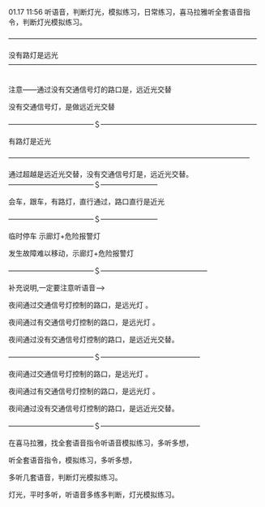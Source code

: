 01.17 11:56
听语音，判断灯光，模拟练习，日常练习，喜马拉雅听全套语音指令，判断灯光模拟练习。

———————————————————————————————————  

没有路灯是远光   
———————————————————————————————————       


注意——通过没有交通信号灯的路口是，远近光交替


没有交通信号灯，是做远近光交替

————————————＄——————————————————————

有路灯是近光


——————————————————————————————————

通过超越是远近光交替，没有交通信号灯是，远近光交替。
————————————＄————————

会车，跟车，有路灯，直行通过，路口直行是近光

————————————＄————————

临时停车 示廊灯+危险报警灯

发生故障难以移动，示廊灯+危险报警灯

————————————＄———————————————


补充说明,一定要注意听语音——>


夜间通过交通信号灯控制的路口，是远光灯 。

夜间通过有交通信号灯控制的路口，是远光灯 。


夜间通过没有交通信号灯控制的路口，是远近光交替。


————————————＄——————————————


夜间通过交通信号灯控制的路口，是远光灯 。


夜间通过有交通信号灯控制的路口，是远光灯 。


夜间通过没有交通信号灯控制的路口，是远近光交替。


————————————＄——————————————



在喜马拉雅，找全套语音指令听语音模拟练习，多听多想，

听全套语音指令，模拟练习，多听多想，

多听几套语音，判断灯光模拟练习。

灯光，平时多听，听语音多练多判断，灯光模拟练习。


